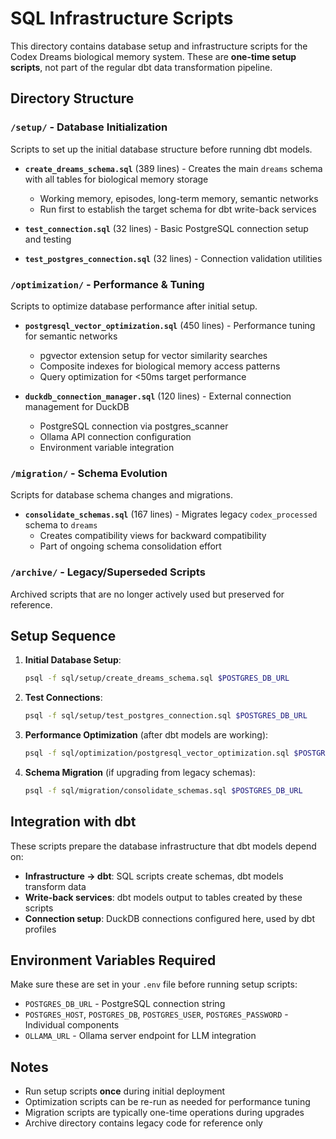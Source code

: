 # SQL Infrastructure Scripts

This directory contains database setup and infrastructure scripts for the Codex Dreams biological memory system. These are **one-time setup scripts**, not part of the regular dbt data transformation pipeline.

## Directory Structure

### `/setup/` - Database Initialization
Scripts to set up the initial database structure before running dbt models.

- **`create_dreams_schema.sql`** (389 lines) - Creates the main `dreams` schema with all tables for biological memory storage
  - Working memory, episodes, long-term memory, semantic networks
  - Run first to establish the target schema for dbt write-back services

- **`test_connection.sql`** (32 lines) - Basic PostgreSQL connection setup and testing
- **`test_postgres_connection.sql`** (32 lines) - Connection validation utilities

### `/optimization/` - Performance & Tuning
Scripts to optimize database performance after initial setup.

- **`postgresql_vector_optimization.sql`** (450 lines) - Performance tuning for semantic networks
  - pgvector extension setup for vector similarity searches
  - Composite indexes for biological memory access patterns
  - Query optimization for <50ms target performance

- **`duckdb_connection_manager.sql`** (120 lines) - External connection management for DuckDB
  - PostgreSQL connection via postgres_scanner
  - Ollama API connection configuration
  - Environment variable integration

### `/migration/` - Schema Evolution
Scripts for database schema changes and migrations.

- **`consolidate_schemas.sql`** (167 lines) - Migrates legacy `codex_processed` schema to `dreams`
  - Creates compatibility views for backward compatibility
  - Part of ongoing schema consolidation effort

### `/archive/` - Legacy/Superseded Scripts
Archived scripts that are no longer actively used but preserved for reference.

## Setup Sequence

1. **Initial Database Setup**:
   ```bash
   psql -f sql/setup/create_dreams_schema.sql $POSTGRES_DB_URL
   ```

2. **Test Connections**:
   ```bash
   psql -f sql/setup/test_postgres_connection.sql $POSTGRES_DB_URL
   ```

3. **Performance Optimization** (after dbt models are working):
   ```bash
   psql -f sql/optimization/postgresql_vector_optimization.sql $POSTGRES_DB_URL
   ```

4. **Schema Migration** (if upgrading from legacy schemas):
   ```bash
   psql -f sql/migration/consolidate_schemas.sql $POSTGRES_DB_URL
   ```

## Integration with dbt

These scripts prepare the database infrastructure that dbt models depend on:

- **Infrastructure → dbt**: SQL scripts create schemas, dbt models transform data
- **Write-back services**: dbt models output to tables created by these scripts
- **Connection setup**: DuckDB connections configured here, used by dbt profiles

## Environment Variables Required

Make sure these are set in your `.env` file before running setup scripts:

- `POSTGRES_DB_URL` - PostgreSQL connection string
- `POSTGRES_HOST`, `POSTGRES_DB`, `POSTGRES_USER`, `POSTGRES_PASSWORD` - Individual components
- `OLLAMA_URL` - Ollama server endpoint for LLM integration

## Notes

- Run setup scripts **once** during initial deployment
- Optimization scripts can be re-run as needed for performance tuning
- Migration scripts are typically one-time operations during upgrades
- Archive directory contains legacy code for reference only
